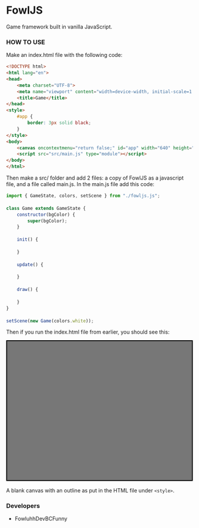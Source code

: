 # FowlJS

Game framework built in vanilla JavaScript.



### HOW TO USE

Make an index.html file with the following code:
```html
<!DOCTYPE html>
<html lang="en">
<head>
    <meta charset="UTF-8">
    <meta name="viewport" content="width=device-width, initial-scale=1.0">
    <title>Game</title>
</head>
<style>
    #app {
        border: 3px solid black;
    }
</style>
<body>
    <canvas oncontextmenu="return false;" id="app" width="640" height="480"></canvas>
    <script src="src/main.js" type="module"></script>
</body>
</html>
```

Then make a src/ folder and add 2 files: a copy of FowlJS as a javascript file, and a file called main.js. In the main.js file add this code:
```js
import { GameState, colors, setScene } from "./fowljs.js";

class Game extends GameState {
    constructor(bgColor) {
        super(bgColor);
    }

    init() {

    }

    update() {

    }

    draw() {

    }
}

setScene(new Game(colors.white));
```

Then if you run the index.html file from earlier, you should see this:

![blank canvas](./docs/game_example.png)

A blank canvas with an outline as put in the HTML file under ```<style>```.


### Developers

- FowluhhDevBCFunny

